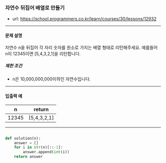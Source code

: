### 자연수 뒤집어 배열로 만들기

 - url: https://school.programmers.co.kr/learn/courses/30/lessons/12932
 
 --------
 
#### 문제 설명
자연수 n을 뒤집어 각 자리 숫자를 원소로 가지는 배열 형태로 리턴해주세요. 예를들어 n이 12345이면 [5,4,3,2,1]을 리턴합니다.

##### 제한 조건
 - n은 10,000,000,000이하인 자연수입니다.

--------
 
#### 입출력 예
 |n|return|
 |:---:|:---:|
 |12345|[5,4,3,2,1]|

--------

```python

def solution(n):
    answer = []
    for i in str(n)[::-1]:
        answer.append(int(i))
    return answer

```

